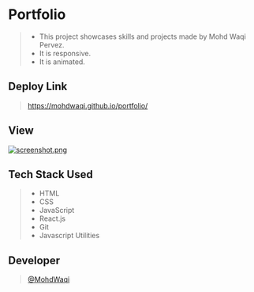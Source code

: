 # Portfolio

> - This project showcases skills and projects made by Mohd Waqi Pervez.
> - It is responsive.
> - It is animated.

## Deploy Link
> https://mohdwaqi.github.io/portfolio/

## View
[![screenshot.png](https://i.postimg.cc/SNdvGRGg/screenshot.png)](https://postimg.cc/Mvc56WNB)

## Tech Stack Used
> - HTML
> - CSS
> - JavaScript
> - React.js
> - Git
> - Javascript Utilities

## Developer
> [@MohdWaqi](https://github.com/MohdWaqi)
